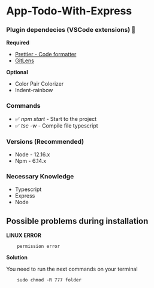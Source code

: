 # App-Todo-With-Express

### Plugin dependecies (VSCode extensions) 🚀

**Required**

- [Prettier - Code formatter](https://marketplace.visualstudio.com/items?itemName=esbenp.prettier-vscode)
- [GitLens](https://marketplace.visualstudio.com/items?itemName=eamodio.gitlens)

**Optional**

- Color Pair Colorizer
- Indent-rainbow

### Commands

- ✅ _npm start_ - Start to the project
- ✅ _tsc -w_ - Compile file typescript

### Versions (Recommended)

- Node - 12.16.x
- Npm - 6.14.x

### Necessary Knowledge

- Typescript
- Express
- Node

## Possible problems during installation

**LINUX ERROR**

```
    permission error
```

**Solution**

You need to run the next commands on your terminal

```
    sudo chmod -R 777 folder
```
